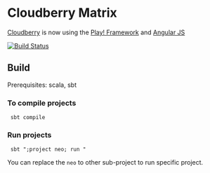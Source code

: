 # Cloudberry Matrix 

[Cloudberry](http://cloudberry.ics.uci.edu) is now using the [Play! Framework](https://www.playframework.com/) and [Angular JS](https://angular.io/)

[![Build Status](https://travis-ci.org/ISG-ICS/cloudberry.svg?branch=master)](https://travis-ci.org/ISG-ICS/cloudberry)

## Build

Prerequisites: scala, sbt

### To compile projects
```
 sbt compile
```

### Run projects
```
 sbt ";project neo; run "
```

You can replace the `neo` to other sub-project to run specific project.

